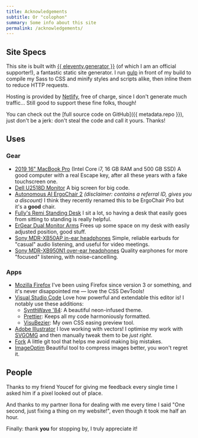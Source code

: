 ```yaml
---
title: Acknowledgements
subtitle: Or "colophon"
summary: Some info about this site
permalink: /acknowledgements/
---
```


## Site Specs

This site is built with [{{ eleventy.generator }}](https://www.11ty.dev/) (of which I am an official supporter!), a fantastic static site generator. I run [gulp](https://gulpjs.com/) in front of my build to compile my Sass to CSS and minify styles and scripts alike, then inline them to reduce HTTP requests.

Hosting is provided by [Netlify](https://netlify.com/), free of charge, since I don't generate much traffic… Still good to support these fine folks, though!

You can check out the [full source code on GitHub]({{ metadata.repo }}), just don't be a jerk: don't steal the code and call it yours. Thanks!

## Uses

### Gear

-   [2019 16" MacBook Pro](https://www.apple.com/macbook-pro-16/) (Intel Core i7, 16 GB RAM and 500 GB SSD)
    A good computer with a real Escape key, after all these years with a fake touchscreen one.
-   [Dell U2518D Monitor](https://www.amazon.com/Dell-LED-Lit-Monitor-U2518D-Compatibility/dp/B075KGLYRL?linkCode=as2&tag=ratcgala-20)
    A big screen for big code.
-   [Autonomous AI ErgoChair 2](https://www.autonomous.ai/office-chairs/ergonomic-chair/?rid=7a4b2c) _(disclaimer: contains a referral ID, gives you a discount)_
    I think they recently renamed this to be ErgoChair Pro but it's a **good** chair.
-   [Fully's Remi Standing Desk](https://www.fully.com/standing-desks/remi-standing-desk.html)
    I sit a lot, so having a desk that easily goes from sitting to standing is really helpful.
-   [ErGear Dual Monitor Arms](https://www.amazon.com/gp/product/B085Y4HW8S?linkCode=as2&tag=ratcgala-20)
    Frees up some space on my desk with easily adjusted position, good stuff.
-   [Sony MDR-XB50AP in-ear headphones](https://www.amazon.com/Sony-MDRXB50AP-Extra-Earbud-Headset/dp/B00JRD13T8?linkCode=as2&tag=ratcgala-20)
    Simple, reliable earbuds for "casual" audio listening, and useful for video meetings.
-   [Sony MDR-XB950N1 over-ear headphones](https://www.amazon.com/Sony-Wireless-Headphones-Bluetooth-Canceling/dp/B07KKMGG6H?linkCode=as2&tag=ratcgala-20)
    Quality earphones for more "focused" listening, with noise-cancelling.

### Apps

-   [Mozilla Firefox](https://www.mozilla.org/en-US/firefox/new/)
    I've been using Firefox since version 3 or something, and it's never disappointed me — love the CSS DevTools!
-   [Visual Studio Code](https://code.visualstudio.com/)
    Love how powerful and extendable this editor is! I notably use these additions:
    -   [SynthWave '84](https://marketplace.visualstudio.com/items?itemName=RobbOwen.synthwave-vscode): A beautiful neon-infused theme.
    -   [Prettier](https://marketplace.visualstudio.com/items?itemName=esbenp.prettier-vscode): Keeps all my code harmoniously formatted.
    -   [VisuBezier](https://marketplace.visualstudio.com/items?itemName=chriskirknielsen.visubezier): My own CSS easing preview tool.
-   [Adobe Illustrator](https://www.adobe.com/products/illustrator.html)
    I love working with vectors! I optimise my work with [SVGOMG](https://jakearchibald.github.io/svgomg/) and then manually tweak them to be _just right_.
-   [Fork](https://fork.dev/)
    A little git tool that helps me avoid making big mistakes.
-   [ImageOptim](https://imageoptim.com/mac)
    Beautiful tool to compress images better, you won't regret it.

## People

Thanks to my friend Youcef for giving me feedback every single time I asked him if a pixel looked out of place.

And thanks to my partner Ilona for dealing with me every time I said "One second, just fixing a thing on my website!", even though it took me half an hour.

Finally: thank **you** for stopping by, I truly appreciate it!
